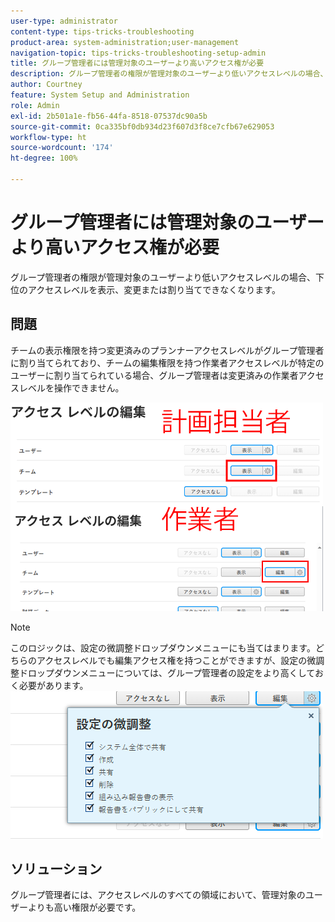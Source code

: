 ```yaml
---
user-type: administrator
content-type: tips-tricks-troubleshooting
product-area: system-administration;user-management
navigation-topic: tips-tricks-troubleshooting-setup-admin
title: グループ管理者には管理対象のユーザーより高いアクセス権が必要
description: グループ管理者の権限が管理対象のユーザーより低いアクセスレベルの場合、下位のアクセスレベルを表示、変更または割り当てできなくなります。
author: Courtney
feature: System Setup and Administration
role: Admin
exl-id: 2b501a1e-fb56-44fa-8518-07537dc90a5b
source-git-commit: 0ca335bf0db934d23f607d3f8ce7cfb67e629053
workflow-type: ht
source-wordcount: '174'
ht-degree: 100%

---
```


# グループ管理者には管理対象のユーザーより高いアクセス権が必要

グループ管理者の権限が管理対象のユーザーより低いアクセスレベルの場合、下位のアクセスレベルを表示、変更または割り当てできなくなります。

## 問題

チームの表示権限を持つ変更済みのプランナーアクセスレベルがグループ管理者に割り当てられており、チームの編集権限を持つ作業者アクセスレベルが特定のユーザーに割り当てられている場合、グループ管理者は変更済みの作業者アクセスレベルを操作できません。

![](assets/group-admin-modified-access.png)


>[!NOTE]
>
>このロジックは、設定の微調整ドロップダウンメニューにも当てはまります。どちらのアクセスレベルでも編集アクセス権を持つことができますが、設定の微調整ドロップダウンメニューについては、グループ管理者の設定をより高くしておく必要があります。
> ![](assets/fine-tune-your-settings.png)

## ソリューション

グループ管理者には、アクセスレベルのすべての領域において、管理対象のユーザーよりも高い権限が必要です。
